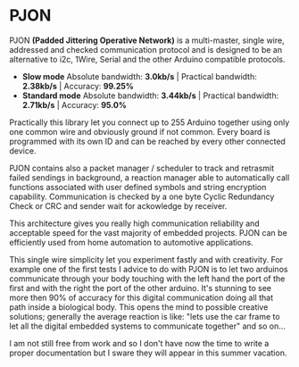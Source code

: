 PJON 
==== 
 
PJON **(Padded Jittering Operative Network)** is a multi-master, single wire, addressed and checked communication protocol and is designed to be an alternative to i2c, 1Wire, Serial and the other Arduino compatible protocols. 
* **Slow mode** Absolute bandwidth: **3.0kb/s** | Practical bandwidth: **2.38kb/s** | Accuracy: **99.25%**
* **Standard mode** Absolute bandwidth: **3.44kb/s** | Practical bandwidth: **2.71kb/s** | Accuracy: **95.0%**

Practically this library let you connect up to 255 Arduino together using only one common wire and obviously ground if not common. Every board is programmed with its own ID and can be reached by every other connected device. 

PJON contains also a packet manager / scheduler to track and retrasmit failed sendings in background, a reaction manager able to automatically call functions associated with user defined symbols and string encryption capability. Communication is checked by a one byte Cyclic Redundancy Check or CRC and sender wait for ackowledge by receiver. 

This architecture gives you really high communication reliability and acceptable speed for the vast majority of embedded projects. PJON can be efficiently used from home automation to automotive applications.

This single wire simplicity let you experiment fastly and with creativity. For example one of the first tests I advice to do with PJON is to let two arduinos communicate through your body touching with the left hand the port of the first and with the right the port of the other arduino. It's stunning to see more then 90% of accuracy for this digital communication doing all that path inside a biological body. This opens the mind to possible creative solutions; generally the average reaction is like: "lets use the car frame to let all the digital embedded systems to communicate together" and so on...

I am not still free from work and so I don't have now the time to write a proper documentation but I sware they will appear in this summer vacation.


